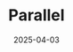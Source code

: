 ---  
layout: startup_page  
title: "Parallel"  
id: "beparallel.com"  
permalink: "/parallelbeparallel.com04032025/"  
website: "http://www.beparallel.com/"  
funding_round: "Seed"  
funding_amount: "$3.5M"  
investors: "Frst, Y Combinator, Bpifrance, Kima Ventures, Better Angle"  
about: "Parallel is a French AI startup that builds AI agents to automate time-consuming tasks in healthcare. Their agents, using computer use models and LLMs, interact with existing hospital software to streamline operations, improve accuracy, and free up medical staff. This reduces the administrative burden for hospitals."  
markets: "Healthcare, AI"  
hq: "Atlanta, Georgia, United States"  
founded_year: "2014"  
linkedin: "https://www.linkedin.com/company/live-parallel"  
twitter: "https://twitter.com/live_parallel"  
instagram: ""  
facebook: ""  
crunchbase: ""  
pitchbook: "https://pitchbook.com/profiles/company/155828-89"  

date_display: "03-Apr-2025"  
date: "2025-04-03"

# SEO Optimization  
meta_title: "Parallel - Seed Funding ($3.5M)"  
meta_description: "Parallel, Parallel is a French AI startup that builds AI agents to automate time-consuming tasks in healthcare. Their agents, using computer use models and LLMs..."  
meta_keywords: "Parallel, Healthcare, AI, Seed funding"  
canonical_url: "https://startup.projectstartups.com/parallelbeparallel.com04032025/"  
---